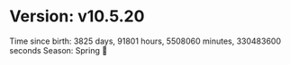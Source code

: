 # Version: v10.5.20
Time since birth: 3825 days, 91801 hours, 5508060 minutes, 330483600 seconds
Season: Spring 🌸
